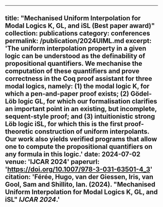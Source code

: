 
---
title: "Mechanised Uniform Interpolation for Modal Logics K, GL, and iSL (Best paper award)"
collection: publications
category: conferences
permalink: /publication/2024UIML.md
excerpt: 'The uniform interpolation property in a given logic can be understood as the 
definability of propositional quantifiers. We mechanise the computation of these 
quantifiers and prove correctness in the Coq proof assistant for three modal logics, 
namely: (1) the modal logic K, for which a pen-and-paper proof exists; (2) Gödel-Löb logic GL, 
for which our formalisation clarifies an important point in an existing, but incomplete, 
sequent-style proof; and (3) intuitionistic strong Löb logic iSL, for which this is the first 
proof-theoretic construction of uniform interpolants. Our work also yields verified programs 
that allow one to compute the propositional quantifiers on any formula in this logic.'
date: 2024-07-02
venue: 'IJCAR 2024'
paperurl: 'https://doi.org/10.1007/978-3-031-63501-4_3'
citation: 'Férée, Hugo, van der Giessen, Iris, van Gool, Sam and Shillito, Ian. (2024). 
&quot;Mechanised Uniform Interpolation for Modal Logics K, GL, and iSL&quot; <i>IJCAR 2024</i>.'
---
